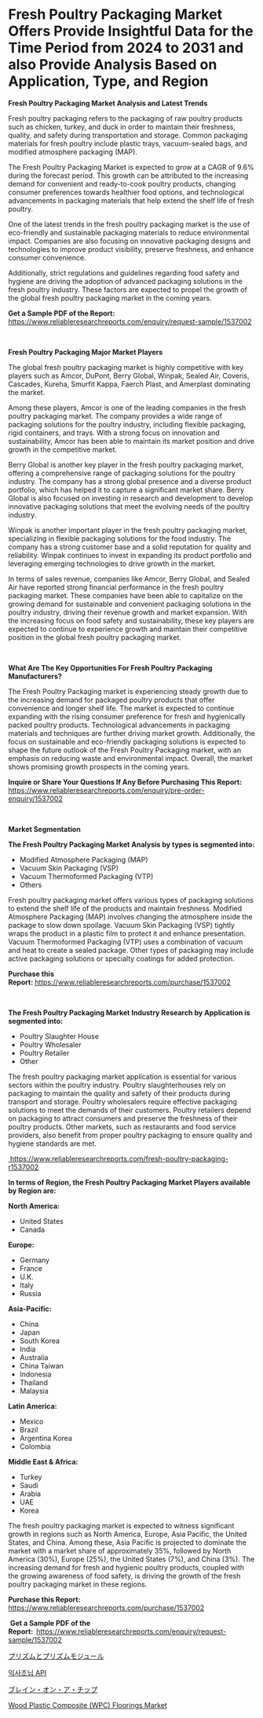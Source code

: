 <p><h1>Fresh Poultry Packaging Market Offers Provide Insightful Data for the Time Period from 2024 to 2031 and also Provide Analysis Based on Application, Type, and Region</h1></p><p><strong>Fresh Poultry Packaging Market Analysis and Latest Trends</strong></p>
<p><p>Fresh poultry packaging refers to the packaging of raw poultry products such as chicken, turkey, and duck in order to maintain their freshness, quality, and safety during transportation and storage. Common packaging materials for fresh poultry include plastic trays, vacuum-sealed bags, and modified atmosphere packaging (MAP).</p><p>The Fresh Poultry Packaging Market is expected to grow at a CAGR of 9.6% during the forecast period. This growth can be attributed to the increasing demand for convenient and ready-to-cook poultry products, changing consumer preferences towards healthier food options, and technological advancements in packaging materials that help extend the shelf life of fresh poultry.</p><p>One of the latest trends in the fresh poultry packaging market is the use of eco-friendly and sustainable packaging materials to reduce environmental impact. Companies are also focusing on innovative packaging designs and technologies to improve product visibility, preserve freshness, and enhance consumer convenience.</p><p>Additionally, strict regulations and guidelines regarding food safety and hygiene are driving the adoption of advanced packaging solutions in the fresh poultry industry. These factors are expected to propel the growth of the global fresh poultry packaging market in the coming years.</p></p>
<p><strong>Get a Sample PDF of the Report:&nbsp;</strong> <a href="https://www.reliableresearchreports.com/enquiry/request-sample/1537002">https://www.reliableresearchreports.com/enquiry/request-sample/1537002</a></p>
<p>&nbsp;</p>
<p><strong>Fresh Poultry Packaging Major Market Players</strong></p>
<p><p>The global fresh poultry packaging market is highly competitive with key players such as Amcor, DuPont, Berry Global, Winpak, Sealed Air, Coveris, Cascades, Kureha, Smurfit Kappa, Faerch Plast, and Amerplast dominating the market. </p><p>Among these players, Amcor is one of the leading companies in the fresh poultry packaging market. The company provides a wide range of packaging solutions for the poultry industry, including flexible packaging, rigid containers, and trays. With a strong focus on innovation and sustainability, Amcor has been able to maintain its market position and drive growth in the competitive market.</p><p>Berry Global is another key player in the fresh poultry packaging market, offering a comprehensive range of packaging solutions for the poultry industry. The company has a strong global presence and a diverse product portfolio, which has helped it to capture a significant market share. Berry Global is also focused on investing in research and development to develop innovative packaging solutions that meet the evolving needs of the poultry industry.</p><p>Winpak is another important player in the fresh poultry packaging market, specializing in flexible packaging solutions for the food industry. The company has a strong customer base and a solid reputation for quality and reliability. Winpak continues to invest in expanding its product portfolio and leveraging emerging technologies to drive growth in the market.</p><p>In terms of sales revenue, companies like Amcor, Berry Global, and Sealed Air have reported strong financial performance in the fresh poultry packaging market. These companies have been able to capitalize on the growing demand for sustainable and convenient packaging solutions in the poultry industry, driving their revenue growth and market expansion. With the increasing focus on food safety and sustainability, these key players are expected to continue to experience growth and maintain their competitive position in the global fresh poultry packaging market.</p></p>
<p>&nbsp;</p>
<p><strong>What Are The Key Opportunities For Fresh Poultry Packaging Manufacturers?</strong></p>
<p><p>The Fresh Poultry Packaging market is experiencing steady growth due to the increasing demand for packaged poultry products that offer convenience and longer shelf life. The market is expected to continue expanding with the rising consumer preference for fresh and hygienically packed poultry products. Technological advancements in packaging materials and techniques are further driving market growth. Additionally, the focus on sustainable and eco-friendly packaging solutions is expected to shape the future outlook of the Fresh Poultry Packaging market, with an emphasis on reducing waste and environmental impact. Overall, the market shows promising growth prospects in the coming years.</p></p>
<p><strong>Inquire or Share Your Questions If Any Before Purchasing This Report:</strong> <a href="https://www.reliableresearchreports.com/enquiry/pre-order-enquiry/1537002">https://www.reliableresearchreports.com/enquiry/pre-order-enquiry/1537002</a></p>
<p>&nbsp;</p>
<p><strong>Market Segmentation</strong></p>
<p><strong>The Fresh Poultry Packaging Market Analysis by types is segmented into:</strong></p>
<p><ul><li>Modified Atmosphere Packaging (MAP)</li><li>Vacuum Skin Packaging (VSP)</li><li>Vacuum Thermoformed Packaging (VTP)</li><li>Others</li></ul></p>
<p><p>Fresh poultry packaging market offers various types of packaging solutions to extend the shelf life of the products and maintain freshness. Modified Atmosphere Packaging (MAP) involves changing the atmosphere inside the package to slow down spoilage. Vacuum Skin Packaging (VSP) tightly wraps the product in a plastic film to protect it and enhance presentation. Vacuum Thermoformed Packaging (VTP) uses a combination of vacuum and heat to create a sealed package. Other types of packaging may include active packaging solutions or specialty coatings for added protection.</p></p>
<p><strong>Purchase this Report:&nbsp;</strong><a href="https://www.reliableresearchreports.com/purchase/1537002">https://www.reliableresearchreports.com/purchase/1537002</a></p>
<p>&nbsp;</p>
<p><strong>The Fresh Poultry Packaging Market Industry Research by Application is segmented into:</strong></p>
<p><ul><li>Poultry Slaughter House</li><li>Poultry Wholesaler</li><li>Poultry Retailer</li><li>Other</li></ul></p>
<p><p>The fresh poultry packaging market application is essential for various sectors within the poultry industry. Poultry slaughterhouses rely on packaging to maintain the quality and safety of their products during transport and storage. Poultry wholesalers require effective packaging solutions to meet the demands of their customers. Poultry retailers depend on packaging to attract consumers and preserve the freshness of their poultry products. Other markets, such as restaurants and food service providers, also benefit from proper poultry packaging to ensure quality and hygiene standards are met.</p></p>
<p><a href="https://www.reliableresearchreports.com/fresh-poultry-packaging-r1537002">&nbsp;https://www.reliableresearchreports.com/fresh-poultry-packaging-r1537002</a></p>
<p><strong>In terms of Region, the Fresh Poultry Packaging Market Players available by Region are:</strong></p>
<p>
    <p> <strong> North America: </strong>
        <ul>
            <li>United States</li>
            <li>Canada</li>
        </ul>
        </p> 
    <p> <strong> Europe: </strong>
        <ul>
            <li>Germany</li>
            <li>France</li>
            <li>U.K.</li>
            <li>Italy</li>
            <li>Russia</li>
        </ul>
        </p> 
    <p> <strong> Asia-Pacific: </strong>
        <ul>
            <li>China</li>
            <li>Japan</li>
            <li>South Korea</li>
            <li>India</li>
            <li>Australia</li>
            <li>China Taiwan</li>
            <li>Indonesia</li>
            <li>Thailand</li>
            <li>Malaysia</li>
        </ul>
        </p> 
    <p> <strong> Latin America: </strong>
        <ul>
            <li>Mexico</li>
            <li>Brazil</li>
            <li>Argentina Korea</li>
            <li>Colombia</li>
        </ul>
        </p> 
    <p> <strong> Middle East & Africa: </strong>
        <ul>
            <li>Turkey</li>
            <li>Saudi</li>
            <li>Arabia</li>
            <li>UAE</li>
            <li>Korea</li>
        </ul>
    </p>
    </p>
<p><p>The fresh poultry packaging market is expected to witness significant growth in regions such as North America, Europe, Asia Pacific, the United States, and China. Among these, Asia Pacific is projected to dominate the market with a market share of approximately 35%, followed by North America (30%), Europe (25%), the United States (7%), and China (3%). The increasing demand for fresh and hygienic poultry products, coupled with the growing awareness of food safety, is driving the growth of the fresh poultry packaging market in these regions.</p></p>
<p><strong>Purchase this Report: </strong><a href="https://www.reliableresearchreports.com/purchase/1537002">https://www.reliableresearchreports.com/purchase/1537002</a></p>
<p>&nbsp;<strong>Get a Sample PDF of the Report:&nbsp;&nbsp;</strong><a href="https://www.reliableresearchreports.com/enquiry/request-sample/1537002">https://www.reliableresearchreports.com/enquiry/request-sample/1537002</a></p>
<p><strong></strong></p>
<p><p><a href="https://github.com/avwofrml53535/Market-Research-Report-List-2/blob/main/7919448136874.md">プリズムとプリズムモジュール</a></p><p><a href="https://medium.com/@pepo3k/%EC%9D%B4%EC%9E%90%EC%A1%B0%EB%AF%B8%EB%B8%8C-api-%EC%8B%9C%EC%9E%A5-%EC%A0%90%EC%9C%A0%EC%9C%A8-%ED%81%AC%EA%B8%B0-%ED%8A%B8%EB%A0%8C%EB%93%9C-%EC%97%85%EC%A2%85-%EB%B6%84%EC%84%9D-%EB%B3%B4%EA%B3%A0%EC%84%9C-%EC%A0%81%EC%9A%A9-%EB%B6%84%EC%95%BC-%ED%81%B4%EB%A6%AC%EB%8B%89-%EB%B3%91%EC%9B%90-%EA%B8%B0%ED%83%80-%EC%9C%A0%ED%98%95%EB%B3%84-%EA%B8%B0%ED%83%80-%EB%B0%8F-2024%EB%85%84%EB%B6%80%ED%84%B0-2031%EB%85%84%EA%B9%8C%EC%A7%80%EC%9D%98-%EC%98%88%EC%B8%A1-a78b2af6a7b5">익사조닙 API</a></p><p><a href="https://medium.com/@colinom7865/%E8%A3%BD%E5%93%81%E3%82%BF%E3%82%A4%E3%83%97-%E6%B2%BB%E7%99%82%E7%94%A8%E3%83%96%E3%83%AC%E3%82%A4%E3%83%B3-%E3%82%AA%E3%83%B3-%E3%82%A2-%E3%83%81%E3%83%83%E3%83%97-%E5%BC%B7%E5%8C%96%E3%81%95%E3%82%8C%E3%81%9F%E3%83%96%E3%83%AC%E3%82%A4%E3%83%B3-%E3%82%AA%E3%83%B3-%E3%82%A2-%E3%83%81%E3%83%83%E3%83%97-%E3%82%A8%E3%83%B3%E3%83%89%E3%83%A6%E3%83%BC%E3%82%B9-%E8%A3%BD%E8%96%AC%E3%81%8A%E3%82%88%E3%81%B3%E3%83%90%E3%82%A4%E3%82%AA%E3%83%86%E3%82%AF%E3%83%8E%E3%83%AD%E3%82%B8%E3%83%BC%E4%BC%81%E6%A5%AD-%E5%AD%A6%E8%A1%93-%E7%A0%94%E7%A9%B6%E6%A9%9F%E9%96%A2-%E3%81%9D%E3%81%AE%E4%BB%96%E3%81%AE%E3%82%A8%E3%83%B3%E3%83%89%E3%83%A6%E3%83%BC%E3%82%B6-%E3%81%8A%E3%82%88%E3%81%B3%E5%9C%B0%E5%9F%9F2024-ad9988508118">ブレイン・オン・ア・チップ</a></p><p><a href="https://github.com/ernidarwin455/Market-Research-Report-List-1/blob/main/wood-plastic-composite-wpc-floorings-market.md">Wood Plastic Composite (WPC) Floorings Market</a></p></p>